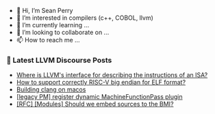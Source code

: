 - 👋 Hi, I’m Sean Perry
- 👀 I’m interested in compilers (c++, COBOL, llvm)
- 🌱 I’m currently learning ...
- 💞️ I’m looking to collaborate on ...
- 📫 How to reach me ...

<!---
s66perry/s66perry is a ✨ special ✨ repository because its `README.md` (this file) appears on your GitHub profile.
You can click the Preview link to take a look at your changes.
--->
### 📕 Latest LLVM Discourse Posts

<!-- DISCOURSE-LLVM:START -->
- [Where is LLVM&#39;s interface for describing the instructions of an ISA?](https://discourse.llvm.org/t/where-is-llvms-interface-for-describing-the-instructions-of-an-isa/81031#post_1)
- [How to support correctly RISC-V big endian for ELF format?](https://discourse.llvm.org/t/how-to-support-correctly-risc-v-big-endian-for-elf-format/80954#post_5)
- [Building clang on macos](https://discourse.llvm.org/t/building-clang-on-macos/81019#post_4)
- [[legacy PM] register dynamic MachineFunctionPass plugin](https://discourse.llvm.org/t/legacy-pm-register-dynamic-machinefunctionpass-plugin/81028#post_2)
- [[RFC] [Modules] Should we embed sources to the BMI?](https://discourse.llvm.org/t/rfc-modules-should-we-embed-sources-to-the-bmi/81029#post_1)
<!-- DISCOURSE-LLVM:END -->
